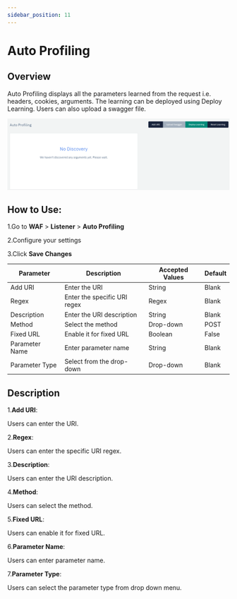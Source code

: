 ```yaml
---
sidebar_position: 11
---
```


# Auto Profiling 

## Overview 
Auto Profiling displays all the parameters learned from the request i.e. headers, cookies, arguments. The learning can be deployed using Deploy Learning. Users can also upload a swagger file.

![Auto Profiling](/img/waf/v6/docs/autoprofiling.png)

## How to Use:
1.Go to **WAF** > **Listener** > **Auto Profiling**

2.Configure your settings

3.Click **Save Changes**

| Parameter| Description | Accepted Values | Default
| ----------- | ----------- | ----------- |----- |
| Add URI|Enter the URI|String|Blank
Regex |Enter the specific URI regex|Regex|Blank
Description|Enter the URI description|String|Blank
Method|Select the method |Drop-down|POST
Fixed URL|Enable it for fixed URL|Boolean|False
Parameter Name|Enter parameter name|String|Blank
Parameter Type|Select from the drop-down|Drop-down|Blank

##  Description
1.**Add URI**:

Users can enter the URI.

2.**Regex**:

Users can enter the specific URI regex.

3.**Description**:

Users can enter the URI description.

4.**Method**:

Users can select the method.

5.**Fixed URL**:

Users can enable it for fixed URL.

6.**Parameter Name**:

Users can enter parameter name.

7.**Parameter Type**:

Users can select the parameter type from drop down menu.

